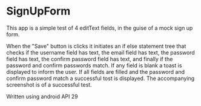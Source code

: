 # SignUpForm

This app is a simple test of 4 editText fields, in the guise of a mock sign up form.

When the "Save" button is clicks it initiates an if else statement tree that checks if the username field has text,
the email field has text, the password field has text, the confirm password field has text, and finally if 
the password and confirm passwords match.  If any field is blank a toast is displayed to inform the user.  If all fields
are filled and the password and confirm password match a successful tost is displayed.  The accompanying screenshot
is of a successful test.

Written using android API 29
